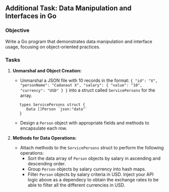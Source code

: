 ## Additional Task: Data Manipulation and Interfaces in Go

### Objective
Write a Go program that demonstrates data manipulation and interface usage, focusing on object-oriented practices.

### Tasks
1. **Unmarshal and Object Creation:**
    - Unmarshal a JSON file with 10 records in the format: `{ "id": "X", "personName": "Cadanaut X", "salary": { "value": "10", "currency": "USD" } }` into a struct called `ServicePersons` for the array.

   ``` 
      types ServicePersons struct {
         Data []Person `json:"data"`
      }
   ```

    - Design a `Person` object with appropriate fields and methods to encapsulate each row.

2. **Methods for Data Operations:**
    - Attach methods to the `ServicePersons` struct to perform the following operations:
        - Sort the data array of `Person` objects by salary in ascending and descending order.
        - Group `Person` objects by salary currency into hash maps.
        - Filter `Person` objects by salary criteria in USD. Inject your API logic above as a dependecy to obtain the exchange rates to be able to filter all the different currencies in USD.
